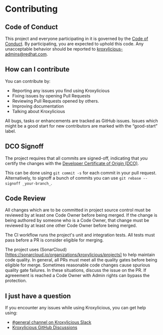 # Contributing

## Code of Conduct

This project and everyone participating in it is governed by the [Code of Conduct](CODE_OF_CONDUCT.md).
By participating, you are expected to uphold this code. 
Any unacceptable behavior should be reported to [kroxylicious-admins@redhat.com](mailto:kroxylicious-admins@redhat.com).

## How can I contribute

You can contribute by:

* Reporting any issues you find using Kroxylicious
* Fixing issues by opening Pull Requests
* Reviewing Pull Requests opened by others.
* Improving documentation
* Talking about Kroxylicious

All bugs, tasks or enhancements are tracked as GitHub issues.
Issues which might be a good start for new contributors are marked with the “good-start” label.

## DCO Signoff

The project requires that all commits are signed-off, indicating that _you_ certify the changes with the [Developer
Certificate of Origin (DCO)](./DCO.txt).

This can be done using `git commit -s` for each commit
in your pull request. Alternatively, to signoff a bunch of commits you can use `git rebase --signoff _your-branch_`.

## Code Review

All changes which are to be committed in project source control must be reviewed by at least one Code Owner before being merged.
If the change is being authored by someone who is a Code Owner, that change must be reviewed by at least one other Code Owner before being merged.

The CI workflow runs the project's unit and integration tests.  All tests must pass before a PR is consider eligible for merging.

The project uses (SonarCloud)[https://sonarcloud.io/organizations/kroxylicious/projects] to help maintain code quality. In general,
all PRs must meet all the quality gates before being eligible for merge.  Sometimes reasonable code changes cause spurious quality gate
failures. In these situations, discuss the issue on the PR. If agreeement is reached a Code Owner with Admin rights can bypass the protection.

## I just have a question

If you encounter any issues while using Kroxylicious, you can get help using:

- [#general channel on Kroxylicious Slack](https://kroxylicious.slack.com/)
- [Kroxylicious GitHub Discussions](https://github.com/kroxylicious/kroxylicious/discussions)
